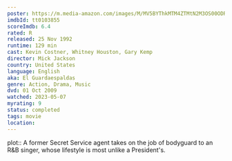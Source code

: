 ```yaml
---
poster: https://m.media-amazon.com/images/M/MV5BYThkMTM4ZTMtN2M3OS00ODRjLTkxMTgtZTM4ZmZlNGZjOGIxXkEyXkFqcGdeQXVyMjUzOTY1NTc@._V1_SX300.jpg
imdbId: tt0103855
scoreImdb: 6.4
rated: R
released: 25 Nov 1992
runtime: 129 min
cast: Kevin Costner, Whitney Houston, Gary Kemp
director: Mick Jackson
country: United States
language: English
aka: El Guardaespaldas
genre: Action, Drama, Music
dvd: 01 Oct 2009
watched: 2023-05-07
myrating: 9
status: completed
tags: movie
location:
---
```


plot:: A former Secret Service agent takes on the job of bodyguard to an R&amp;B singer, whose lifestyle is most unlike a President's.